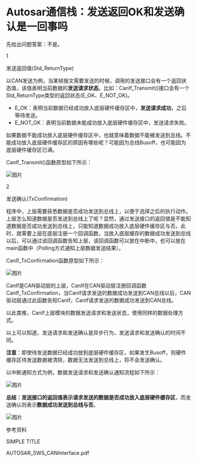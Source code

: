 # Autosar通信栈：发送返回OK和发送确认是一回事吗

先给出问题答案：不是。

1

发送返回值(Std_ReturnType)

以CAN发送为例，当某帧报文需要发送的时候，调用的发送接口会有一个返回状态值，该值表明当前数据的**发送请求状态**。比如：CanIf_Transmit()接口会有一个Std_ReturnType类型的返回状态(E_OK、E_NOT_OK)。

- E_OK：表明当前数据已经成功放入底层硬件缓存区中，**发送请求成功**，之后等待发送。
- E_NOT_OK：表明当前数据未能成功放入底层硬件缓存区中，发送请求失败。

如果数据不能成功放入底层硬件缓存区中，也就意味着数据不能被发送到总线。不能成功放入底层硬件缓存区的原因有哪些呢？可能因为总线Busoff，也可能因为底层硬件缓存区已满。

CanIf_Transmit()函数原型如下所示：

![图片](https://mmbiz.qpic.cn/mmbiz_png/eEEQvxEw8vxWdPtdEN3L8ca5Oe7POibpFWyqzPicuZZZ9ibB2iawKWqmlOWD2qBK8WnoGMd5eLZ95ibm5EdoAZheKQA/640?wx_fmt=png&wxfrom=5&wx_lazy=1&wx_co=1)

2

发送确认(TxConfirmation)

程序中，上层需要获悉数据是否成功发送到总线上，以便于选择之后的执行动作。上层怎么知道数据是否发送到总线上了呢？显然，通过发送接口的返回值是不能知道数据是否成功发送到总线上，只能知道数据成功放入底层硬件缓存区与否。此时，就需要上层在底层注册一个回调函数，当放入底层缓存的数据成功发送到总线以后，可以通过该回调函数告知上层，该回调函数可以放在中断中，也可以放在main函数中（Polling方式通知上层数据发送结果）。

CanIf_TxConfirmation函数原型如下所示：

![图片](https://mmbiz.qpic.cn/mmbiz_png/eEEQvxEw8vxWdPtdEN3L8ca5Oe7POibpFYl24VJoEFY3tq0pWwAc6Xsz2Hic5gWs6cUYxayM6AEcJeHuwGCprZQw/640?wx_fmt=png&wxfrom=5&wx_lazy=1&wx_co=1)

CanIf是CAN驱动层的上层，CanIf在CAN驱动层注册回调函数CanIf_TxConfirmation，当CanIf请求发送的数据成功发送到CAN总线以后，CAN驱动层通过此函数告知CanIf，CanIf请求发送的数据成功发送到CAN总线。

以此类推，CanIf上层模块的数据发送请求和发送状态，使用同样的数据处理方式。

以上可以知道，发送请求和发送确认是异步行为，发送请求和发送确认的时间不同。

**注意**：即使待发送数据已经成功放到底层硬件缓存区，如果发生Busoff，则硬件缓存区待发送数据被清除，数据无法发送到总线上，将不会发送确认。

以中断通知方式为例，数据发送请求和发送确认通知流程如下所示：

![图片](https://mmbiz.qpic.cn/mmbiz_png/eEEQvxEw8vxWdPtdEN3L8ca5Oe7POibpFMJAeVglvQH5WA2fXNf1g3e7tFMI9qZpibFRMjUcvPJT2972ibNnK9jcQ/640?wx_fmt=png&wxfrom=5&wx_lazy=1&wx_co=1)

**总结：**发送接口的返回值表示**请求****发送的数据****是否成功放入底层硬件缓存区**，而发送确认则表示**数据成功发送到总线与否**。

![图片](https://mmbiz.qpic.cn/mmbiz_png/quuOyCqONwdD16hI11wAQWxGp4ajJ4DMnbsHGb4ViandFryeibcQb1Idxb3MHmrh20988OSES3OU1wPTicQbAr94g/640?wx_fmt=png&wxfrom=5&wx_lazy=1&wx_co=1)



参考资料

SIMPLE TITLE

AUTOSAR_SWS_CANInterface.pdf

